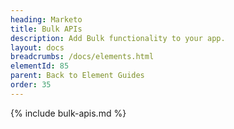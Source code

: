 ```yaml
---
heading: Marketo
title: Bulk APIs
description: Add Bulk functionality to your app.
layout: docs
breadcrumbs: /docs/elements.html
elementId: 85
parent: Back to Element Guides
order: 35
---
```


{% include bulk-apis.md %}
